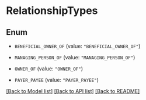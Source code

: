 # RelationshipTypes

## Enum


* `BENEFICIAL_OWNER_OF` (value: `"BENEFICIAL_OWNER_OF"`)

* `MANAGING_PERSON_OF` (value: `"MANAGING_PERSON_OF"`)

* `OWNER_OF` (value: `"OWNER_OF"`)

* `PAYER_PAYEE` (value: `"PAYER_PAYEE"`)


[[Back to Model list]](../README.md#documentation-for-models) [[Back to API list]](../README.md#documentation-for-api-endpoints) [[Back to README]](../README.md)


